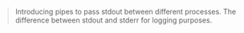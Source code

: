 >Introducing pipes to pass stdout between different processes.
>The difference between stdout and stderr for logging purposes.
